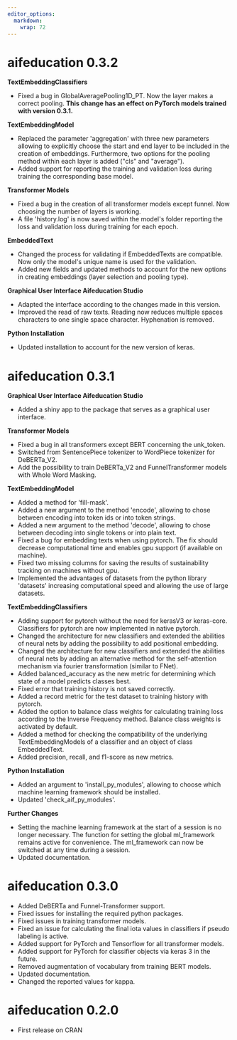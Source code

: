 ```yaml
---
editor_options: 
  markdown: 
    wrap: 72
---
```


# aifeducation 0.3.2

**TextEmbeddingClassifiers**

-   Fixed a bug in GlobalAveragePooling1D_PT. Now the layer makes a correct pooling.
    **This change has an effect on PyTorch models trained with version 0.3.1.**
    
**TextEmbeddingModel**

- Replaced the parameter 'aggregation' with three new parameters allowing to explicitly
  choose the start and end layer to be included in the creation of embeddings. Furthermore,
  two options for the pooling method within each layer is added ("cls" and "average").
- Added support for reporting the training and validation loss during training 
  the corresponding base model.
    
**Transformer Models**

-  Fixed a bug in the creation of all transformer models except funnel. Now choosing the
   number of layers is working.
-  A file 'history.log' is now saved within the model's folder reporting the loss
   and validation loss during training for each epoch.
   
**EmbeddedText**

-   Changed the process for validating if EmbeddedTexts are compatible. Now only
    the model's unique name is used for the validation.
-   Added new fields and updated methods to account for the new options in creating embeddings (layer
    selection and pooling type).
    
**Graphical User Interface Aifeducation Studio**

- Adapted the interface according to the changes made in this version.
- Improved the read of raw texts. Reading now reduces multiple spaces characters to 
  one single space character. Hyphenation is removed.
  
**Python Installation** 

- Updated installation to account for the new version of keras.


# aifeducation 0.3.1

**Graphical User Interface Aifeducation Studio**

-   Added a shiny app to the package that serves as a graphical user
    interface.

**Transformer Models**

-   Fixed a bug in all transformers except BERT concerning the
    unk_token.
-   Switched from SentencePiece tokenizer to WordPiece tokenizer for DeBERTa_V2.
-   Add the possibility to train DeBERTa_V2 and FunnelTransformer models with
    Whole Word Masking.

**TextEmbeddingModel**

-   Added a method for 'fill-mask'.
-   Added a new argument to the method 'encode', allowing to chose
    between encoding into token ids or into token strings.
-   Added a new argument to the method 'decode', allowing to chose
    between decoding into single tokens or into plain text.
-   Fixed a bug for embedding texts when using pytorch. The fix should
    decrease computational time and enables gpu support (if available on machine).
-   Fixed two missing columns for saving the results of sustainability tracking on machines
    without gpu.
-   Implemented the advantages of datasets from the python library 'datasets' increasing
    computational speed and allowing the use of large datasets.

**TextEmbeddingClassifiers**

-   Adding support for pytorch without the need for kerasV3 or
    keras-core. Classifiers for pytorch are now implemented in native
    pytorch.
-   Changed the architecture for new classifiers and extended the
    abilities of neural nets by adding the possibility to add positional
    embedding.
-   Changed the architecture for new classifiers and extended the
    abilities of neural nets by adding an alternative method for the
    self-attention mechanism via fourier transformation (similar to
    FNet).
-   Added balanced_accuracy as the new metric for determining which
    state of a model predicts classes best.
-   Fixed error that training history is not saved correctly.
-   Added a record metric for the test dataset to training history with
    pytorch.
-   Added the option to balance class weights for calculating training
    loss according to the Inverse Frequency method. Balance class
    weights is activated by default.
-   Added a method for checking the compatibility of the underlying
    TextEmbeddingModels of a classifier and an object of class
    EmbeddedText.
-   Added precision, recall, and f1-score as new metrics.

**Python Installation** 

-   Added an argument to 'install_py_modules',
    allowing to choose which machine learning framework should be
    installed. 
-   Updated 'check_aif_py_modules'.

**Further Changes**

-   Setting the machine learning framework at the start of a session is
    no longer necessary. The function for setting the global
    ml_framework remains active for convenience. The ml_framework can
    now be switched at any time during a session.
-   Updated documentation.

# aifeducation 0.3.0

-   Added DeBERTa and Funnel-Transformer support.
-   Fixed issues for installing the required python packages.
-   Fixed issues in training transformer models.
-   Fixed an issue for calculating the final iota values in classifiers
    if pseudo labeling is active.
-   Added support for PyTorch and Tensorflow for all transformer models.
-   Added support for PyTorch for classifier objects via keras 3 in the
    future.
-   Removed augmentation of vocabulary from training BERT models.
-   Updated documentation.
-   Changed the reported values for kappa.

# aifeducation 0.2.0

-   First release on CRAN
